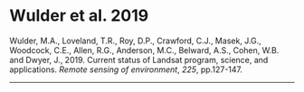 # Wulder et al. 2019
Wulder, M.A., Loveland, T.R., Roy, D.P., Crawford, C.J., Masek, J.G., Woodcock, C.E., Allen, R.G., Anderson, M.C., Belward, A.S., Cohen, W.B. and Dwyer, J., 2019. Current status of Landsat program, science, and applications. _Remote sensing of environment_, _225_, pp.127-147.

---
